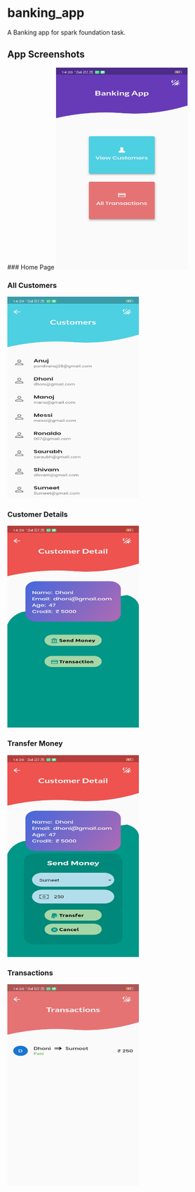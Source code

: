 # banking_app

A Banking app for spark foundation task.

## App Screenshots


<p float="left">
### Home Page               
<img src="/images/homepage.jpg" width="300" height="460">     

### All Customers
<img src="/images/all_customers.jpg" width="300" height="460">

### Customer Details
<img src="/images/customer_detail.jpg" width="300" height="460">

### Transfer Money
<img src="/images/transfer.jpg"  width="300" height="460">

### Transactions
<img src="/images/list.jpg" width="300" height="460">
</p>
